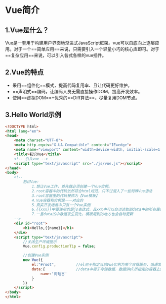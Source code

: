 # Vue简介

## 1.Vue是什么？

​	Vue是一套用于构建用户界面地渐进式JavaScript框架。vue可以自底向上逐层应用。对于一个==简单应用==来说，只需要引入一个轻量小巧的核心库即可。对于==复杂应用==来说，可以引入各式各样的vue插件。

## 2.Vue的特点

- 采用==组件化==模式，提高代码复用率、且让代码更好维护。
- ==声明式==编码，让编码人员无需直接操作DOM，提高开发效率。
- 使用==虚拟DOM==+优秀的==Diff算法==，尽量复用DOM节点。

## 3.Hello World示例

```html
<!DOCTYPE html>
<html lang="en">
<head>
    <meta charset="UTF-8">
    <meta http-equiv="X-UA-Compatible" content="IE=edge">
    <meta name="viewport" content="width=device-width, initial-scale=1.0">
    <title>初识Vue</title>
    <!-- 引入vue -->
    <script type="text/javascript" src="./js/vue.js"></script>
</head>
<body>
    <!--
        初识Vue:
            1.想让Vue工作，首先就必须创建一个Vue实例。
            2.root容器中的代码依然符合html规范，只不过混入了一些特殊Vue语法
            3.root容器里的代码被称为【Vue模板】
            4.Vue容器和实例是一一对应的
            5.真实开发场景中只有一个Vue实例
            6.{{xxx}}中要使用的是js表达式，且xxx中可以自动读取到data中的所有属性
            7.一旦data的中数据发生变化，模板用到的地方也会自动更新
    -->
    <div id="root">
        <h1>Hello,{{name}}</h1>
    </div>
    <script type="text/javascript">
        //关闭生产环境提示
        Vue.config.productionTip = false;

        //创建Vue实例
        new Vue({
            el:"#root",         //el用于指定当前Vue实例为哪个容器服务，值通常为css选择器字符串
            data:{              //data中用于存储数据，数据供el所指定的容器去使用
                name:'尚硅谷'
            }
        })
    </script>
</body>
</html>
```

